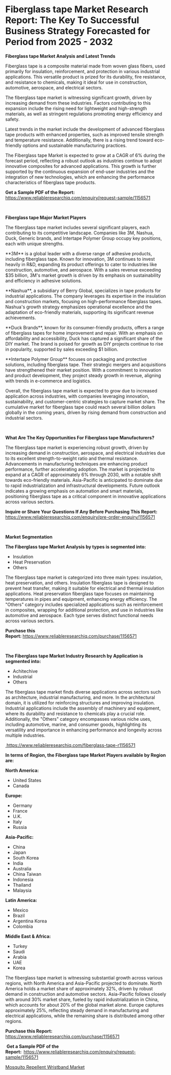 <p><h1>Fiberglass tape Market Research Report: The Key To Successful Business Strategy Forecasted for Period from 2025 - 2032</h1></p><p><strong>Fiberglass tape Market Analysis and Latest Trends</strong></p>
<p><p>Fiberglass tape is a composite material made from woven glass fibers, used primarily for insulation, reinforcement, and protection in various industrial applications. This versatile product is prized for its durability, fire resistance, and resistance to chemicals, making it ideal for use in construction, automotive, aerospace, and electrical sectors. </p><p>The fiberglass tape market is witnessing significant growth, driven by increasing demand from these industries. Factors contributing to this expansion include the rising need for lightweight and high-strength materials, as well as stringent regulations promoting energy efficiency and safety. </p><p>Latest trends in the market include the development of advanced fiberglass tape products with enhanced properties, such as improved tensile strength and temperature resistance. Additionally, there is a rising trend toward eco-friendly options and sustainable manufacturing practices. </p><p>The Fiberglass tape Market is expected to grow at a CAGR of 6% during the forecast period, reflecting a robust outlook as industries continue to adopt innovative composites for advanced applications. This growth is further supported by the continuous expansion of end-user industries and the integration of new technologies, which are enhancing the performance characteristics of fiberglass tape products.</p></p>
<p><strong>Get a Sample PDF of the Report:&nbsp;</strong> <a href="https://www.reliableresearchiq.com/enquiry/request-sample/1156571?utm_campaign=2443&utm_medium=2&utm_source=Github&utm_content=ia&utm_term=05042025&utm_id=fiberglass-tape">https://www.reliableresearchiq.com/enquiry/request-sample/1156571</a></p>
<p>&nbsp;</p>
<p><strong>Fiberglass tape Major Market Players</strong></p>
<p><p>The fiberglass tape market includes several significant players, each contributing to its competitive landscape. Companies like 3M, Nashua, Duck, Generic brands, and Intertape Polymer Group occupy key positions, each with unique strengths.</p><p>**3M** is a global leader with a diverse range of adhesive products, including fiberglass tape. Known for innovation, 3M continues to invest heavily in R&D, expanding its product offerings to cater to industries like construction, automotive, and aerospace. With a sales revenue exceeding $35 billion, 3M's market growth is driven by its emphasis on sustainability and efficiency in adhesive solutions.</p><p>**Nashua**, a subsidiary of Berry Global, specializes in tape products for industrial applications. The company leverages its expertise in the insulation and construction markets, focusing on high-performance fiberglass tapes. Nashua's growth strategy emphasizes operational excellence and the adaptation of eco-friendly materials, supporting its significant revenue achievements.</p><p>**Duck Brands**, known for its consumer-friendly products, offers a range of fiberglass tapes for home improvement and repair. With an emphasis on affordability and accessibility, Duck has captured a significant share of the DIY market. The brand is poised for growth as DIY projects continue to rise in popularity, supported by sales exceeding $1 billion.</p><p>**Intertape Polymer Group** focuses on packaging and protective solutions, including fiberglass tape. Their strategic mergers and acquisitions have strengthened their market position. With a commitment to innovation and product development, they project steady growth in revenue, aligning with trends in e-commerce and logistics.</p><p>Overall, the fiberglass tape market is expected to grow due to increased application across industries, with companies leveraging innovation, sustainability, and customer-centric strategies to capture market share. The cumulative market for fiberglass tape could reach several billion dollars globally in the coming years, driven by rising demand from construction and industrial sectors.</p></p>
<p>&nbsp;</p>
<p><strong>What Are The Key Opportunities For Fiberglass tape Manufacturers?</strong></p>
<p><p>The fiberglass tape market is experiencing robust growth, driven by increasing demand in construction, aerospace, and electrical industries due to its excellent strength-to-weight ratio and thermal resistance. Advancements in manufacturing techniques are enhancing product performance, further accelerating adoption. The market is projected to expand at a CAGR of approximately 6% through 2030, with a notable shift towards eco-friendly materials. Asia-Pacific is anticipated to dominate due to rapid industrialization and infrastructural developments. Future outlook indicates a growing emphasis on automation and smart materials, positioning fiberglass tape as a critical component in innovative applications across various sectors.</p></p>
<p><strong>Inquire or Share Your Questions If Any Before Purchasing This Report:</strong> <a href="https://www.reliableresearchiq.com/enquiry/pre-order-enquiry/1156571?utm_campaign=2443&utm_medium=2&utm_source=Github&utm_content=ia&utm_term=05042025&utm_id=fiberglass-tape">https://www.reliableresearchiq.com/enquiry/pre-order-enquiry/1156571</a></p>
<p>&nbsp;</p>
<p><strong>Market Segmentation</strong></p>
<p><strong>The Fiberglass tape Market Analysis by types is segmented into:</strong></p>
<p><ul><li>Insulation</li><li>Heat Preservation</li><li>Others</li></ul></p>
<p><p>The fiberglass tape market is categorized into three main types: insulation, heat preservation, and others. Insulation fiberglass tape is designed to prevent heat transfer, making it suitable for electrical and thermal insulation applications. Heat preservation fiberglass tape focuses on maintaining temperatures in pipes and equipment, enhancing energy efficiency. The "Others" category includes specialized applications such as reinforcement in composites, wrapping for additional protection, and use in industries like automotive and aerospace. Each type serves distinct functional needs across various sectors.</p></p>
<p><strong>Purchase this Report:&nbsp;</strong><a href="https://www.reliableresearchiq.com/purchase/1156571?utm_campaign=2443&utm_medium=2&utm_source=Github&utm_content=ia&utm_term=05042025&utm_id=fiberglass-tape">https://www.reliableresearchiq.com/purchase/1156571</a></p>
<p>&nbsp;</p>
<p><strong>The Fiberglass tape Market Industry Research by Application is segmented into:</strong></p>
<p><ul><li>Achitechive</li><li>Industrial</li><li>Others</li></ul></p>
<p><p>The fiberglass tape market finds diverse applications across sectors such as architecture, industrial manufacturing, and more. In the architectural domain, it is utilized for reinforcing structures and improving insulation. Industrial applications include the assembly of machinery and equipment, where its durability and resistance to chemicals play a crucial role. Additionally, the "Others" category encompasses various niche uses, including automotive, marine, and consumer goods, highlighting its versatility and importance in enhancing performance and longevity across multiple industries.</p></p>
<p><a href="https://www.reliableresearchiq.com/fiberglass-tape-r1156571?utm_campaign=2443&utm_medium=2&utm_source=Github&utm_content=ia&utm_term=05042025&utm_id=fiberglass-tape">&nbsp;https://www.reliableresearchiq.com/fiberglass-tape-r1156571</a></p>
<p><strong>In terms of Region, the Fiberglass tape Market Players available by Region are:</strong></p>
<p>
    <p> <strong> North America: </strong>
        <ul>
            <li>United States</li>
            <li>Canada</li>
        </ul>
        </p> 
    <p> <strong> Europe: </strong>
        <ul>
            <li>Germany</li>
            <li>France</li>
            <li>U.K.</li>
            <li>Italy</li>
            <li>Russia</li>
        </ul>
        </p> 
    <p> <strong> Asia-Pacific: </strong>
        <ul>
            <li>China</li>
            <li>Japan</li>
            <li>South Korea</li>
            <li>India</li>
            <li>Australia</li>
            <li>China Taiwan</li>
            <li>Indonesia</li>
            <li>Thailand</li>
            <li>Malaysia</li>
        </ul>
        </p> 
    <p> <strong> Latin America: </strong>
        <ul>
            <li>Mexico</li>
            <li>Brazil</li>
            <li>Argentina Korea</li>
            <li>Colombia</li>
        </ul>
        </p> 
    <p> <strong> Middle East & Africa: </strong>
        <ul>
            <li>Turkey</li>
            <li>Saudi</li>
            <li>Arabia</li>
            <li>UAE</li>
            <li>Korea</li>
        </ul>
    </p>
    </p>
<p><p>The fiberglass tape market is witnessing substantial growth across various regions, with North America and Asia-Pacific projected to dominate. North America holds a market share of approximately 32%, driven by robust demand in construction and automotive sectors. Asia-Pacific follows closely with around 30% market share, fueled by rapid industrialization in China, which accounts for about 20% of the global market alone. Europe captures approximately 25%, reflecting steady demand in manufacturing and electrical applications, while the remaining share is distributed among other regions.</p></p>
<p><strong>Purchase this Report: </strong><a href="https://www.reliableresearchiq.com/purchase/1156571?utm_campaign=2443&utm_medium=2&utm_source=Github&utm_content=ia&utm_term=05042025&utm_id=fiberglass-tape">https://www.reliableresearchiq.com/purchase/1156571</a></p>
<p>&nbsp;<strong>Get a Sample PDF of the Report:&nbsp;&nbsp;</strong><a href="https://www.reliableresearchiq.com/enquiry/request-sample/1156571?utm_campaign=2443&utm_medium=2&utm_source=Github&utm_content=ia&utm_term=05042025&utm_id=fiberglass-tape">https://www.reliableresearchiq.com/enquiry/request-sample/1156571</a></p>
<p><strong></strong></p>
<p><p><a href="https://github.com/comasnickie/Market-Research-Report-List-1/blob/main/mosquito-repellent-wristband-market.md?utm_campaign=2443&utm_medium=2&utm_source=Github&utm_content=ia&utm_term=05042025&utm_id=fiberglass-tape">Mosquito Repellent Wristband Market</a></p></p>